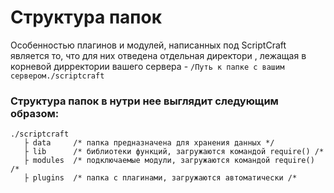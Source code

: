 <!-- TITLE: Структура папок -->
<!-- SUBTITLE: Описание структуры папок -->

# Структура папок

Особенностью плагинов и модулей, написанных  под ScriptCraft является то, что для них отведена отдельная директори , лежащая в корневой дирректории вашего сервера - `/Путь к папке с вашим сервером./scriptcraft`

### Структура папок в нутри нее выглядит следующим образом:

```asciidoc
./scriptcraft
   ├ data     /* папка предназначена для хранения данных */
   ├ lib      /* библиотеки функций, загружаются командой require() /*
   ├ modules  /* подключаемые модули, загружаются командой require() /*
   ├ plugins  /* папка с плагинами, загружаются автоматически /*

```
